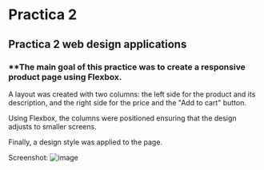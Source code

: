 # Practica 2
## **Practica 2 web design applications**

### **The main goal of this practice was to create a responsive product page using Flexbox.

A layout was created with two columns: the left side for the product and its description, and the right side for the price and the "Add to cart" button.

Using Flexbox, the columns were positioned ensuring that the design adjusts to smaller screens.

Finally, a design style was applied to the page.


Screenshot:
![image](https://github.com/user-attachments/assets/6f6dfb14-ec3f-4e06-a124-5a70853cf86a)

